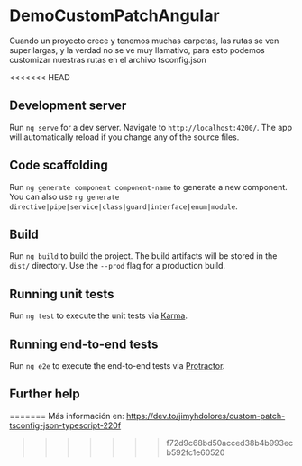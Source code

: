 # DemoCustomPatchAngular

Cuando un proyecto crece y tenemos muchas carpetas, las rutas se ven super largas, y la verdad no se ve muy llamativo, para esto podemos customizar nuestras rutas en el archivo tsconfig.json

<<<<<<< HEAD
## Development server

Run `ng serve` for a dev server. Navigate to `http://localhost:4200/`. The app will automatically reload if you change any of the source files.

## Code scaffolding

Run `ng generate component component-name` to generate a new component. You can also use `ng generate directive|pipe|service|class|guard|interface|enum|module`.

## Build

Run `ng build` to build the project. The build artifacts will be stored in the `dist/` directory. Use the `--prod` flag for a production build.

## Running unit tests

Run `ng test` to execute the unit tests via [Karma](https://karma-runner.github.io).

## Running end-to-end tests

Run `ng e2e` to execute the end-to-end tests via [Protractor](http://www.protractortest.org/).

## Further help
=======
Más información en: https://dev.to/jimyhdolores/custom-patch-tsconfig-json-typescript-220f
>>>>>>> f72d9c68bd50acced38b4b993ecb592fc1e60520
